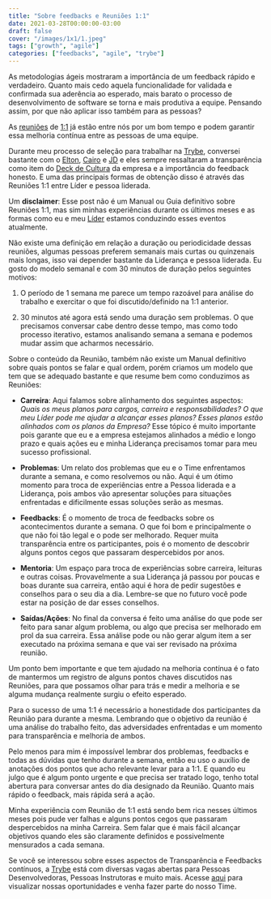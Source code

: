 ```yaml
---
title: "Sobre feedbacks e Reuniões 1:1"
date: 2021-03-28T00:00:00-03:00
draft: false
cover: "/images/1x1/1.jpeg"
tags: ["growth", "agile"]
categories: ["feedbacks", "agile", "trybe"]
---
```


As metodologias ágeis mostraram a importância de um feedback rápido e verdadeiro. Quanto mais cedo aquela funcionalidade for validada e confirmada sua aderência ao esperado, mais barato o processo de desenvolvimento de software se torna e mais produtiva a equipe.
Pensando assim, por que não aplicar isso também para as pessoas?

As [reuniões](https://www.small-improvements.com/resources/1-on-1-meetings/) de [1:1](https://wavelength.asana.com/workstyle-what-is-a-1-1/) já estão entre nós por um bom tempo e podem garantir essa melhoria contínua entre as pessoas de uma equipe.

Durante meu processo de seleção para trabalhar na [Trybe](https://betrybe.com), conversei bastante com o [Elton](https://www.twitter.com/eminetto), [Cairo](https://www.twitter.com/caironoleto) e [JD](https://www.twitter.com/jdanielnd) e eles sempre ressaltaram a transparência como item do [Deck de Cultura](https://www2.slideshare.net/MatheusGoyas/trybe-deck-de-cultura-v3) da empresa e a importância do feedback honesto. E uma das principais formas de obtenção disso é através das Reuniões 1:1 entre Líder e pessoa liderada.

Um **disclaimer**: Esse post não é um Manual ou Guia definitivo sobre Reuniões 1:1, mas sim minhas experiências durante os últimos meses e as formas como eu e meu [Líder](https://www.twitter.com/eminetto) estamos conduzindo esses eventos atualmente.

Não existe uma definição em relação a duração ou periodicidade dessas reuniões, algumas pessoas preferem semanais mais curtas ou quinzenais mais longas, isso vai depender  bastante da Liderança e pessoa liderada. Eu gosto do modelo semanal e com 30 minutos de duração pelos seguintes motivos:
1. O período de 1 semana me parece um tempo razoável para análise do trabalho e exercitar o que foi discutido/definido na 1:1 anterior.

1. 30 minutos até agora está sendo uma duração sem problemas. O que precisamos conversar cabe dentro desse tempo, mas como todo processo iterativo, estamos analisando semana a semana e podemos mudar assim que acharmos necessário.


Sobre o conteúdo da Reunião, também não existe um Manual definitivo sobre quais pontos se falar e qual ordem, porém criamos um modelo que tem que se adequado bastante e que resume bem como conduzimos as Reuniões:

* **Carreira**: Aqui falamos sobre alinhamento dos seguintes aspectos: *Quais os meus planos para cargos, carreira e responsabilidades?* *O que meu Líder pode me ajudar a alcançar esses planos?* *Esses planos estão alinhados com os planos da Empresa?* Esse tópico é muito importante pois garante que eu e a empresa estejamos alinhados a médio e longo prazo e quais ações eu e minha Liderança precisamos tomar para meu sucesso profissional.

* **Problemas**: Um relato dos problemas que eu e o Time enfrentamos durante a semana, e como resolvemos ou não. Aqui é um ótimo momento para troca de experiências entre a Pessoa liderada e a Liderança, pois ambos vão apresentar soluções para situações enfrentadas e dificilmente essas soluções serão as mesmas.
* **Feedbacks**: É o momento de troca de feedbacks sobre os acontecimentos durante a semana. O que foi bom e principalmente o que não foi tão legal e o pode ser melhorado. Requer muita transparência entre os participantes, pois é o momento de descobrir alguns pontos cegos que passaram despercebidos por anos.
* **Mentoria**: Um espaço para troca de experiências sobre carreira, leituras e outras coisas. Provavelmente a sua Liderança já passou por poucas e boas durante sua carreira, então aqui é hora de pedir sugestões e conselhos para o seu dia a dia. Lembre-se que no futuro você pode estar na posição de dar esses conselhos.
* **Saídas/Ações**: No final da conversa é feito uma análise do que pode ser feito para sanar algum problema, ou algo que precisa ser melhorado em prol da sua carreira. Essa análise pode ou não gerar algum item a ser executado na próxima semana e que vai ser revisado na próxima reunião.

Um ponto bem importante e que tem ajudado na melhoria contínua é o fato de mantermos um registro de alguns pontos chaves discutidos nas Reuniões, para que possamos olhar para trás e medir a melhoria e se alguma mudança realmente surgiu o efeito esperado.

Para o sucesso de uma 1:1 é necessário a  honestidade dos participantes da Reunião para durante a mesma. Lembrando que o objetivo da reunião é uma análise do trabalho feito, das adversidades enfrentadas e um momento para transparência e melhoria de ambos.

Pelo menos para mim é impossível lembrar dos problemas, feedbacks e todas as dúvidas que tenho durante a semana, então eu uso o auxílio de anotações dos pontos que acho relevante levar para a 1:1. E quando eu julgo que é algum ponto urgente e que precisa ser tratado logo, tenho total abertura para conversar antes do dia designado da Reunião. Quanto mais rápido o feedback, mais rápida será a ação.

Minha experiência com Reunião de 1:1 está sendo bem rica nesses últimos meses pois pude ver falhas e alguns pontos cegos que passaram despercebidos na minha Carreira. Sem falar que é mais fácil alcançar objetivos quando eles são claramente definidos e possivelmente mensurados a cada semana.

Se você se interessou sobre esses aspectos de Transparência e Feedbacks contínuos, a [Trybe](https://betrybe.com) está com diversas vagas abertas para Pessoas Desenvolvedoras, Pessoas Instrutoras e muito mais. Acesse [aqui](https://trybe.gupy.io/) para visualizar nossas oportunidades e venha fazer parte do nosso Time.
